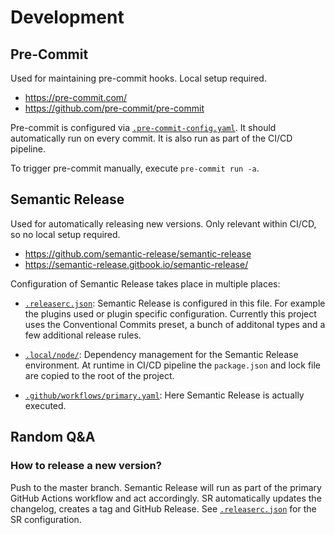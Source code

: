 # Development

## Pre-Commit

Used for maintaining pre-commit hooks. Local setup required.

* <https://pre-commit.com/>
* <https://github.com/pre-commit/pre-commit>

Pre-commit is configured via [`.pre-commit-config.yaml`](.pre-commit-config.yaml).
It should automatically run on every commit. It is also run as part of the CI/CD
pipeline.

To trigger pre-commit manually, execute `pre-commit run -a`.

## Semantic Release

Used for automatically releasing new versions. Only relevant within CI/CD, so no
local setup required.

* <https://github.com/semantic-release/semantic-release>
* <https://semantic-release.gitbook.io/semantic-release/>

Configuration of Semantic Release takes place in multiple places:

* [`.releaserc.json`](.releaserc.json): Semantic Release is configured in this
  file. For example the plugins used or plugin specific configuration. Currently
  this project uses the Conventional Commits preset, a bunch of additonal types
  and a few additional release rules.

* [`.local/node/`](.local/ci): Dependency management for the Semantic Release
  environment. At runtime in CI/CD pipeline the `package.json` and lock file are
  copied to the root of the project.

* [`.github/workflows/primary.yaml`](.github/workflows/primary.yaml): Here Semantic
  Release is actually executed.

## Random Q&A

### How to release a new version?

Push to the master branch. Semantic Release will run as part of the primary
GitHub Actions workflow and act accordingly. SR automatically updates the changelog,
creates a tag and GitHub Release. See [`.releaserc.json`](.releaserc.json) for
the SR configuration.
